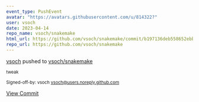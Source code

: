 ```yaml
---
event_type: PushEvent
avatar: "https://avatars.githubusercontent.com/u/814322?"
user: vsoch
date: 2023-04-14
repo_name: vsoch/snakemake
html_url: https://github.com/vsoch/snakemake/commit/b197136deb558652ebb18e8eb1863985070ee858
repo_url: https://github.com/vsoch/snakemake
---
```


<a href='https://github.com/vsoch' target='_blank'>vsoch</a> pushed to <a href='https://github.com/vsoch/snakemake' target='_blank'>vsoch/snakemake</a>

<small>tweak

Signed-off-by: vsoch <vsoch@users.noreply.github.com></small>

<a href='https://github.com/vsoch/snakemake/commit/b197136deb558652ebb18e8eb1863985070ee858' target='_blank'>View Commit</a>